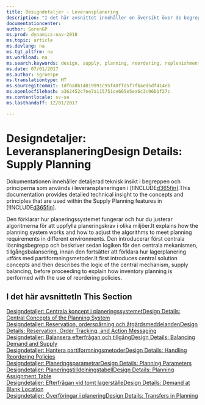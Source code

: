 ```yaml
---
title: Designdetaljer - Leveransplanering
description: "I det här avsnittet innehåller en översikt över de begrepp och metoder som används inom leveransplaneringsfunktionerna [!INCLUDE[d365fin](includes/d365fin_md.md)]."
documentationcenter: 
author: SorenGP
ms.prod: dynamics-nav-2018
ms.topic: article
ms.devlang: na
ms.tgt_pltfrm: na
ms.workload: na
ms.search.keywords: design, supply, planning, reordering, replenishment
ms.date: 07/01/2017
ms.author: sgroespe
ms.translationtype: HT
ms.sourcegitcommit: 1dfba8b14019991c95f40ffd5f7fbaed5df414eb
ms.openlocfilehash: a362452c7ee7a115751ce665e5ea6c3c96b1f27c
ms.contentlocale: sv-se
ms.lasthandoff: 12/01/2017

---
```

# <a name="design-details-supply-planning"></a><span data-ttu-id="41e2a-103">Designdetaljer: Leveransplanering</span><span class="sxs-lookup"><span data-stu-id="41e2a-103">Design Details: Supply Planning</span></span>
<span data-ttu-id="41e2a-104">Dokumentationen innehåller detaljerad teknisk insikt i begreppen och principerna som används i leveransplaneringen i [!INCLUDE[d365fin](includes/d365fin_md.md)].</span><span class="sxs-lookup"><span data-stu-id="41e2a-104">This documentation provides detailed technical insight to the concepts and principles that are used within the Supply Planning features in [!INCLUDE[d365fin](includes/d365fin_md.md)].</span></span>  

<span data-ttu-id="41e2a-105">Den förklarar hur planeringssystemet fungerar och hur du justerar algoritmerna för att uppfylla planeringskrav i olika miljöer.</span><span class="sxs-lookup"><span data-stu-id="41e2a-105">It explains how the planning system works and how to adjust the algorithms to meet planning requirements in different environments.</span></span> <span data-ttu-id="41e2a-106">Den introducerar först centrala lösningsbegrepp och beskriver sedan logiken för den centrala mekanismen, tillgångsbalansering, innan den fortsätter att förklara hur lagerplanering utförs med partiformningsmetoder.</span><span class="sxs-lookup"><span data-stu-id="41e2a-106">It first introduces central solution concepts and then describes the logic of the central mechanism, supply balancing, before proceeding to explain how inventory planning is performed with the use of reordering policies.</span></span>  

## <a name="in-this-section"></a><span data-ttu-id="41e2a-107">I det här avsnittet</span><span class="sxs-lookup"><span data-stu-id="41e2a-107">In This Section</span></span>  
[<span data-ttu-id="41e2a-108">Designdetaljer: Centrala koncept i planeringssystemet</span><span class="sxs-lookup"><span data-stu-id="41e2a-108">Design Details: Central Concepts of the Planning System</span></span>](design-details-central-concepts-of-the-planning-system.md)  
[<span data-ttu-id="41e2a-109">Designdetaljer: Reservation, orderspårning och åtgärdsmeddelanden</span><span class="sxs-lookup"><span data-stu-id="41e2a-109">Design Details: Reservation, Order Tracking, and Action Messaging</span></span>](design-details-reservation-order-tracking-and-action-messaging.md)  
[<span data-ttu-id="41e2a-110">Designdetaljer: Balansera efterfrågan och tillgång</span><span class="sxs-lookup"><span data-stu-id="41e2a-110">Design Details: Balancing Demand and Supply</span></span>](design-details-balancing-demand-and-supply.md)  
[<span data-ttu-id="41e2a-111">Designdetaljer: Hantera partiformningsmetoder</span><span class="sxs-lookup"><span data-stu-id="41e2a-111">Design Details: Handling Reordering Policies</span></span>](design-details-handling-reordering-policies.md)  
[<span data-ttu-id="41e2a-112">Designdetaljer: Planeringsparametrar</span><span class="sxs-lookup"><span data-stu-id="41e2a-112">Design Details: Planning Parameters</span></span>](design-details-planning-parameters.md)  
[<span data-ttu-id="41e2a-113">Designdetaljer: Planeringstilldelningstabell</span><span class="sxs-lookup"><span data-stu-id="41e2a-113">Design Details: Planning Assignment Table</span></span>](design-details-planning-assignment-table.md)  
[<span data-ttu-id="41e2a-114">Designdetaljer: Efterfrågan vid tomt lagerställe</span><span class="sxs-lookup"><span data-stu-id="41e2a-114">Design Details: Demand at Blank Location</span></span>](design-details-demand-at-blank-location.md)  
[<span data-ttu-id="41e2a-115">Designdetaljer: Överföringar i planering</span><span class="sxs-lookup"><span data-stu-id="41e2a-115">Design Details: Transfers in Planning</span></span>](design-details-transfers-in-planning.md)


